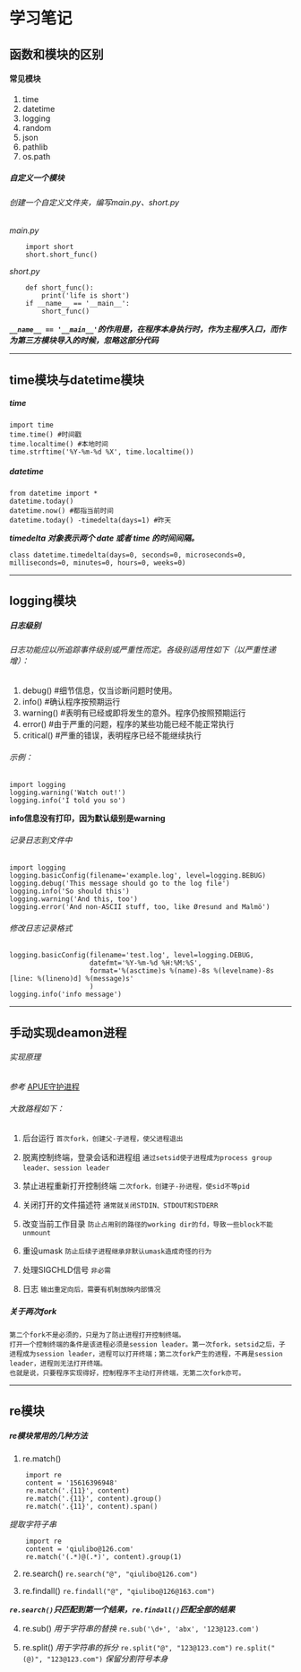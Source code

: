 # 学习笔记

## 函数和模块的区别

#### 常见模块

1. time
2. datetime
3. logging
4. random
5. json
6. pathlib
7. os.path

##### 自定义一个模块
###### 创建一个自定义文件夹，编写main.py、short.py
*main.py*
```
    import short
    short.short_func()
```
*short.py*
```
    def short_func():
        print('life is short')
    if __name__ == '__main__':
        short_func()
```
***`__name__ == '__main__'`的作用是，在程序本身执行时，作为主程序入口，而作为第三方模块导入的时候，忽略这部分代码***


---------------------------------------------
## time模块与datetime模块
##### time
```
import time
time.time() #时间戳
time.localtime() #本地时间
time.strftime('%Y-%m-%d %X', time.localtime())
```
##### datetime
```
from datetime import *
datetime.today()
datetime.now() #都指当前时间
datetime.today() -timedelta(days=1) #昨天
```
***timedelta 对象表示两个 date 或者 time 的时间间隔。***

`class datetime.timedelta(days=0, seconds=0, microseconds=0, milliseconds=0, minutes=0, hours=0, weeks=0)`


---------------------------------------------
## logging模块
##### 日志级别
###### 日志功能应以所追踪事件级别或严重性而定。各级别适用性如下（以严重性递增）：
1. debug()     #细节信息，仅当诊断问题时使用。
2. info()      #确认程序按预期运行
3. warning()   #表明有已经或即将发生的意外。程序仍按照预期运行 
4. error()     #由于严重的问题，程序的某些功能已经不能正常执行
5. critical()  #严重的错误，表明程序已经不能继续执行

###### 示例：
```
import logging
logging.warning('Watch out!')
logging.info('I told you so')
```
**info信息没有打印，因为默认级别是warning**

###### 记录日志到文件中
```
import logging
logging.basicConfig(filename='example.log', level=logging.BEBUG)
logging.debug('This message should go to the log file')
logging.info('So should this')
logging.warning('And this, too')
logging.error('And non-ASCII stuff, too, like Øresund and Malmö')
```

###### 修改日志记录格式
```
logging.basicConfig(filename='test.log', level=logging.DEBUG,
                    datefmt='%Y-%m-%d %H:%M:%S',
                    format='%(asctime)s %(name)-8s %(levelname)-8s [line: %(lineno)d] %(message)s'
                    )
logging.info('info message')
```


---------------------------------------------
## 手动实现deamon进程
###### 实现原理
*参考* [APUE守护进程](https://developer.aliyun.com/article/41477)

###### 大致路程如下：
1. 后台运行
`首次fork，创建父-子进程，使父进程退出`

2. 脱离控制终端，登录会话和进程组
`通过setsid使子进程成为process group leader、session leader`

3. 禁止进程重新打开控制终端
`二次fork，创建子-孙进程，使sid不等pid`

4. 关闭打开的文件描述符
`通常就关闭STDIN、STDOUT和STDERR`

5. 改变当前工作目录
`防止占用别的路径的working dir的fd，导致一些block不能unmount`

6. 重设umask
`防止后续子进程继承非默认umask造成奇怪的行为`

7. 处理SIGCHLD信号
`非必需`

8. 日志
`输出重定向后，需要有机制放映内部情况`

##### 关于两次fork
```
第二个fork不是必须的，只是为了防止进程打开控制终端。
打开一个控制终端的条件是该进程必须是session leader。第一次fork，setsid之后，子进程成为session leader，进程可以打开终端；第二次fork产生的进程，不再是session leader，进程则无法打开终端。
也就是说，只要程序实现得好，控制程序不主动打开终端，无第二次fork亦可。
```

-------------------------------------------------
## re模块
##### re模块常用的几种方法
1. re.match()
```
    import re
    content = '15616396948'
    re.match('.{11}', content)
    re.match('.{11}', content).group()
    re.match('.{11}', content).span()
```
*提取字符子串*
```
    import re
    content = 'qiulibo@126.com'
    re.match('(.*)@(.*)', content).group(1)
```

2. re.search()
`re.search("@", "qiulibo@126.com")`

3. re.findall()
`re.findall("@", "qiulibo@126@163.com")`

***`re.search()`只匹配到第一个结果，`re.findall()`匹配全部的结果***

4. re.sub() *用于字符串的替换*
`re.sub('\d+', 'abx', '123@123.com')`

5. re.split() *用于字符串的拆分*
`re.split("@", "123@123.com")`
`re.split("(@)", "123@123.com")` *保留分割符号本身*